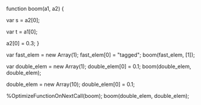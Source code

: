 
function boom(a1, a2) {

  var s = a2[0];

  var t = a1[0];

  a2[0] = 0.3;
}


var fast_elem = new Array(1);
fast_elem[0] = "tagged";
boom(fast_elem, [1]);


var double_elem = new Array(1);
double_elem[0] = 0.1;
boom(double_elem, double_elem);

double_elem = new Array(10);
double_elem[0] = 0.1;

%OptimizeFunctionOnNextCall(boom);
boom(double_elem, double_elem);


